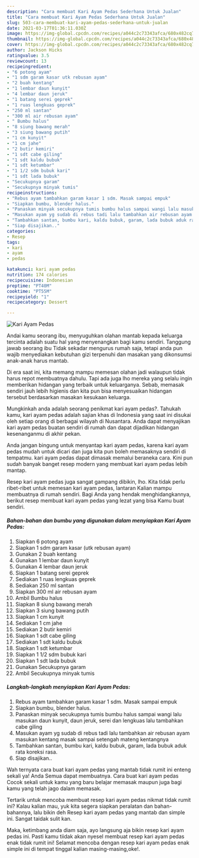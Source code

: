 ```yaml
---
description: "Cara membuat Kari Ayam Pedas Sederhana Untuk Jualan"
title: "Cara membuat Kari Ayam Pedas Sederhana Untuk Jualan"
slug: 503-cara-membuat-kari-ayam-pedas-sederhana-untuk-jualan
date: 2021-03-17T01:36:11.030Z
image: https://img-global.cpcdn.com/recipes/a044c2c73343afca/680x482cq70/kari-ayam-pedas-foto-resep-utama.jpg
thumbnail: https://img-global.cpcdn.com/recipes/a044c2c73343afca/680x482cq70/kari-ayam-pedas-foto-resep-utama.jpg
cover: https://img-global.cpcdn.com/recipes/a044c2c73343afca/680x482cq70/kari-ayam-pedas-foto-resep-utama.jpg
author: Jackson Hicks
ratingvalue: 3.5
reviewcount: 13
recipeingredient:
- "6 potong ayam"
- "1 sdm garam kasar utk rebusan ayam"
- "2 buah kentang"
- "1 lembar daun kunyit"
- "4 lembar daun jeruk"
- "1 batang serei geprek"
- "1 ruas lengkuas geprek"
- "250 ml santan"
- "300 ml air rebusan ayam"
- " Bumbu halus"
- "8 siung bawang merah"
- "3 siung bawang putih"
- "1 cm kunyit"
- "1 cm jahe"
- "2 butir kemiri"
- "1 sdt cabe giling"
- "1 sdt kaldu bubuk"
- "1 sdt ketumbar"
- "1 1/2 sdm bubuk kari"
- "1 sdt lada bubuk"
- "Secukupnya garam"
- "Secukupnya minyak tumis"
recipeinstructions:
- "Rebus ayam tambahkan garam kasar 1 sdm. Masak sampai empuk"
- "Siapkan bumbu, blender halus."
- "Panaskan minyak secukupnya tumis bumbu halus sampai wangi lalu masukan daun kunyit, daun jeruk, serei dan lengkuas lalu tambahkan cabe giling"
- "Masukan ayam yg sudab di rebus tadi lalu tambahkan air rebusan ayam masukan kentang masak sampai setengah mateng kentangnya"
- "Tambahkan santan, bumbu kari, kaldu bubuk, garam, lada bubuk aduk rata koreksi rasa."
- "Siap disajikan.."
categories:
- Resep
tags:
- kari
- ayam
- pedas

katakunci: kari ayam pedas 
nutrition: 174 calories
recipecuisine: Indonesian
preptime: "PT40M"
cooktime: "PT55M"
recipeyield: "1"
recipecategory: Dessert

---
```



![Kari Ayam Pedas](https://img-global.cpcdn.com/recipes/a044c2c73343afca/680x482cq70/kari-ayam-pedas-foto-resep-utama.jpg)

Andai kamu seorang ibu, menyuguhkan olahan mantab kepada keluarga tercinta adalah suatu hal yang menyenangkan bagi kamu sendiri. Tanggung jawab seorang ibu Tidak sekadar mengurus rumah saja, tetapi anda pun wajib menyediakan kebutuhan gizi terpenuhi dan masakan yang dikonsumsi anak-anak harus mantab.

Di era  saat ini, kita memang mampu memesan olahan jadi walaupun tidak harus repot membuatnya dahulu. Tapi ada juga lho mereka yang selalu ingin memberikan hidangan yang terbaik untuk keluarganya. Sebab, memasak sendiri jauh lebih higienis dan kita pun bisa menyesuaikan hidangan tersebut berdasarkan masakan kesukaan keluarga. 



Mungkinkah anda adalah seorang penikmat kari ayam pedas?. Tahukah kamu, kari ayam pedas adalah sajian khas di Indonesia yang saat ini disukai oleh setiap orang di berbagai wilayah di Nusantara. Anda dapat menyajikan kari ayam pedas buatan sendiri di rumah dan dapat dijadikan hidangan kesenanganmu di akhir pekan.

Anda jangan bingung untuk menyantap kari ayam pedas, karena kari ayam pedas mudah untuk dicari dan juga kita pun boleh memasaknya sendiri di tempatmu. kari ayam pedas dapat dimasak memalui beraneka cara. Kini pun sudah banyak banget resep modern yang membuat kari ayam pedas lebih mantap.

Resep kari ayam pedas juga sangat gampang dibikin, lho. Kita tidak perlu ribet-ribet untuk memesan kari ayam pedas, lantaran Kalian mampu membuatnya di rumah sendiri. Bagi Anda yang hendak menghidangkannya, berikut resep membuat kari ayam pedas yang lezat yang bisa Kamu buat sendiri.

<!--inarticleads1-->

##### Bahan-bahan dan bumbu yang digunakan dalam menyiapkan Kari Ayam Pedas:

1. Siapkan 6 potong ayam
1. Siapkan 1 sdm garam kasar (utk rebusan ayam)
1. Gunakan 2 buah kentang
1. Gunakan 1 lembar daun kunyit
1. Gunakan 4 lembar daun jeruk
1. Siapkan 1 batang serei geprek
1. Sediakan 1 ruas lengkuas geprek
1. Sediakan 250 ml santan
1. Siapkan 300 ml air rebusan ayam
1. Ambil  Bumbu halus
1. Siapkan 8 siung bawang merah
1. Siapkan 3 siung bawang putih
1. Siapkan 1 cm kunyit
1. Sediakan 1 cm jahe
1. Sediakan 2 butir kemiri
1. Siapkan 1 sdt cabe giling
1. Sediakan 1 sdt kaldu bubuk
1. Siapkan 1 sdt ketumbar
1. Siapkan 1 1/2 sdm bubuk kari
1. Siapkan 1 sdt lada bubuk
1. Gunakan Secukupnya garam
1. Ambil Secukupnya minyak tumis




<!--inarticleads2-->

##### Langkah-langkah menyiapkan Kari Ayam Pedas:

1. Rebus ayam tambahkan garam kasar 1 sdm. Masak sampai empuk
1. Siapkan bumbu, blender halus.
1. Panaskan minyak secukupnya tumis bumbu halus sampai wangi lalu masukan daun kunyit, daun jeruk, serei dan lengkuas lalu tambahkan cabe giling
1. Masukan ayam yg sudab di rebus tadi lalu tambahkan air rebusan ayam masukan kentang masak sampai setengah mateng kentangnya
1. Tambahkan santan, bumbu kari, kaldu bubuk, garam, lada bubuk aduk rata koreksi rasa.
1. Siap disajikan..




Wah ternyata cara buat kari ayam pedas yang mantab tidak rumit ini enteng sekali ya! Anda Semua dapat membuatnya. Cara buat kari ayam pedas Cocok sekali untuk kamu yang baru belajar memasak maupun juga bagi kamu yang telah jago dalam memasak.

Tertarik untuk mencoba membuat resep kari ayam pedas nikmat tidak rumit ini? Kalau kalian mau, yuk kita segera siapkan peralatan dan bahan-bahannya, lalu bikin deh Resep kari ayam pedas yang mantab dan simple ini. Sangat taidak sulit kan. 

Maka, ketimbang anda diam saja, ayo langsung aja bikin resep kari ayam pedas ini. Pasti kamu tiidak akan nyesel membuat resep kari ayam pedas enak tidak rumit ini! Selamat mencoba dengan resep kari ayam pedas enak simple ini di tempat tinggal kalian masing-masing,oke!.

